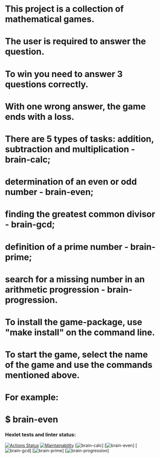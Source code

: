 # This project is a collection of mathematical games.
# The user is required to answer the question. 
# To win you need to answer 3 questions correctly.
# With one wrong answer, the game ends with a loss. 
# There are 5 types of tasks: addition, subtraction and multiplication - brain-calc;
# determination of an even or odd number - brain-even;
# finding the greatest common divisor - brain-gcd;
# definition of a prime number - brain-prime;
# search for a missing number in an arithmetic progression - brain-progression.

# To install the game-package, use "make install" on the command line.
# To start the game, select the name of the game and use the commands mentioned above. 
# For example: 
#  $ brain-even

### Hexlet tests and linter status:
[![Actions Status](https://github.com/Utrian/python-project-lvl1/workflows/hexlet-check/badge.svg)](https://github.com/Utrian/python-project-lvl1/actions)
[![Maintainability](https://api.codeclimate.com/v1/badges/a99a88d28ad37a79dbf6/maintainability)](https://codeclimate.com/github/codeclimate/codeclimate/maintainability)
[![brain-calc](https://asciinema.org/a/BeDBHKOhFS2mt7MElQV25QitS)]
[![brain-even](https://asciinema.org/a/Ohvu6fLtEQRlLBHe6BMCwLrq7)]
[![brain-gcd](https://asciinema.org/a/ACYpgT8hSK3jpkscoEy2HUX00)]
[![brain-prime](https://asciinema.org/a/FUaLvolt9P3a3vcVGdyS8JG8v)]
[![brain-progression](https://asciinema.org/a/sIEpWOW751XGGJTsJFC4758uq)]
